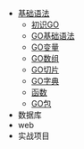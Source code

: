 - [基础语法](./README.md)
    - [初识GO](./docs/go_core/认识GO.md)
    - [GO基础语法](./docs/go_core/GO基础语法.md)
    - [GO变量](./docs/go_core/GO变量.md)
    - [GO数组](./docs/go_core/GO数组.md)
    - [GO切片](./docs/go_core/GO切片.md)
    - [GO字典](./docs/go_core/GO字典.md)
    - [函数](./docs/go_core/GO函数.md)
    - [GO包](./docs/go_core/GO包.md)
- 数据库
- web
- 实战项目